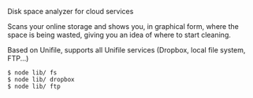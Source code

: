 Disk space analyzer for cloud services

Scans your online storage and shows you, in graphical form, where the space is being wasted, giving you an idea of where to start cleaning.

Based on Unifile, supports all Unifile services (Dropbox, local file system, FTP...)

```
$ node lib/ fs
$ node lib/ dropbox
$ node lib/ ftp
```
